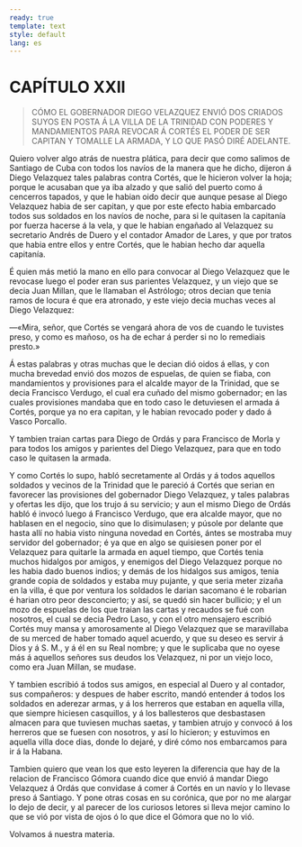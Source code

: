 ```yaml
---
ready: true
template: text
style: default
lang: es
---
```


# CAPÍTULO XXII

> CÓMO EL GOBERNADOR DIEGO VELAZQUEZ ENVIÓ DOS CRIADOS SUYOS EN POSTA
> Á LA VILLA DE LA TRINIDAD CON PODERES Y MANDAMIENTOS PARA REVOCAR Á
> CORTÉS EL PODER DE SER CAPITAN Y TOMALLE LA ARMADA, Y LO QUE PASÓ DIRÉ
> ADELANTE.

Quiero volver algo atrás de nuestra plática, para decir que como
salimos de Santiago de Cuba con todos los navíos de la manera que he
dicho, dijeron á Diego Velazquez tales palabras contra Cortés, que le
hicieron volver la hoja; porque le acusaban que ya iba alzado y que
salió del puerto como á cencerros tapados, y que le habian oido decir
que aunque pesase al Diego Velazquez habia de ser capitan, y que por
este efecto habia embarcado todos sus soldados en los navíos de noche,
para si le quitasen la capitanía por fuerza hacerse á la vela, y que
le habian engañado al Velazquez su secretario Andrés de Duero y el
contador Amador de Lares, y que por tratos que habia entre ellos y
entre Cortés, que le habian hecho dar aquella capitanía.

É quien más metió la mano en ello para convocar al Diego Velazquez que
le revocase luego el poder eran sus parientes Velazquez, y un viejo que
se decia Juan Millan, que le llamaban el Astrólogo; otros decian que
tenia ramos de locura é que era atronado, y este viejo decia muchas
veces al Diego Velazquez:

—«Mira, señor, que Cortés se vengará ahora de vos de cuando le
tuvistes preso, y como es mañoso, os ha de echar á perder si no lo
remediais presto.»

Á estas palabras y otras muchas que le decian dió oidos á ellas, y con
mucha brevedad envió dos mozos de espuelas, de quien se fiaba, con
mandamientos y provisiones para el alcalde mayor de la Trinidad, que se
decia Francisco Verdugo, el cual era cuñado del mismo gobernador; en
las cuales provisiones mandaba que en todo caso le detuviesen el armada
á Cortés, porque ya no era capitan, y le habian revocado poder y dado á
Vasco Porcallo.

Y tambien traian cartas para Diego de Ordás y para Francisco de Morla y
para todos los amigos y parientes del Diego Velazquez, para que en todo
caso le quitasen la armada.

Y como Cortés lo supo, habló secretamente al Ordás y á todos aquellos
soldados y vecinos de la Trinidad que le pareció á Cortés que serian
en favorecer las provisiones del gobernador Diego Velazquez, y tales
palabras y ofertas les dijo, que los trujo á su servicio; y aun el
mismo Diego de Ordás habló é invocó luego á Francisco Verdugo, que era
alcalde mayor, que no hablasen en el negocio, sino que lo disimulasen;
y púsole por delante que hasta allí no habia visto ninguna novedad en
Cortés, ántes se mostraba muy servidor del gobernador; é ya que en
algo se quisiesen poner por el Velazquez para quitarle la armada en
aquel tiempo, que Cortés tenia muchos hidalgos por amigos, y enemigos
del Diego Velazquez porque no les habia dado buenos indios; y demás
de los hidalgos sus amigos, tenia grande copia de soldados y estaba
muy pujante, y que seria meter zizaña en la villa, é que por ventura
los soldados le darian sacomano é le robarian é harian otro peor
desconcierto; y así, se quedó sin hacer bullicio; y el un mozo de
espuelas de los que traian las cartas y recaudos se fué con nosotros,
el cual se decia Pedro Laso, y con el otro mensajero escribió Cortés
muy mansa y amorosamente al Diego Velazquez que se maravillaba de su
merced de haber tomado aquel acuerdo, y que su deseo es servir á Dios y
á S. M., y á él en su Real nombre; y que le suplicaba que no oyese más
á aquellos señores sus deudos los Velazquez, ni por un viejo loco, como
era Juan Millan, se mudase.

Y tambien escribió á todos sus amigos, en especial al Duero y al
contador, sus compañeros: y despues de haber escrito, mandó entender á
todos los soldados en aderezar armas, y á los herreros que estaban en
aquella villa, que siempre hiciesen casquillos, y á los ballesteros que
desbastasen almacen para que tuviesen muchas saetas, y tambien atrujo y
convocó á los herreros que se fuesen con nosotros, y así lo hicieron; y
estuvimos en aquella villa doce dias, donde lo dejaré, y diré cómo nos
embarcamos para ir á la Habana.

Tambien quiero que vean los que esto leyeren la diferencia que hay de
la relacion de Francisco Gómora cuando dice que envió á mandar Diego
Velazquez á Ordás que convidase á comer á Cortés en un navío y lo
llevase preso á Santiago. Y pone otras cosas en su corónica, que por
no me alargar lo dejo de decir, y al parecer de los curiosos letores
si lleva mejor camino lo que se vió por vista de ojos ó lo que dice el
Gómora que no lo vió.

Volvamos á nuestra materia.
